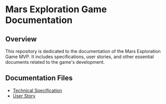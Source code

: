 # Mars Exploration Game Documentation

## **Overview**

This repository is dedicated to the documentation of the Mars Exploration Game MVP. It includes specifications, user stories, and other essential documents related to the game's development.

## **Documentation Files**

- [Technical Specification](./docs/mars_exploration_tech_spec.md)
- [User Story](./docs/mars_exploration_user_story.md)
